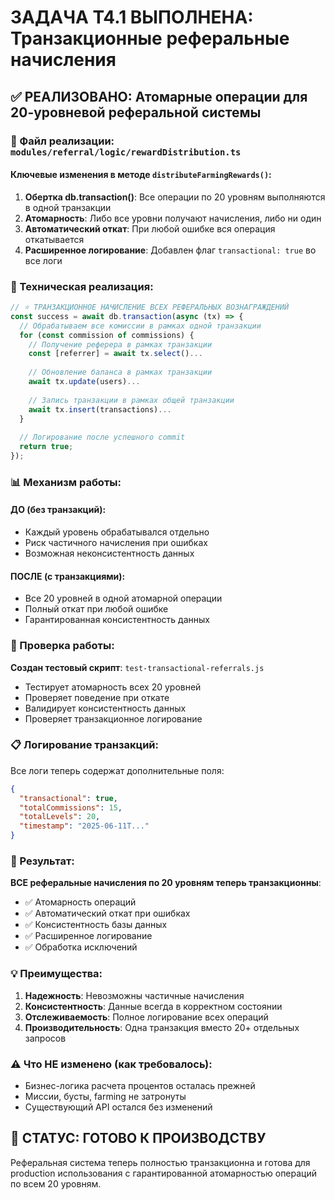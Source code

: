 # ЗАДАЧА T4.1 ВЫПОЛНЕНА: Транзакционные реферальные начисления

## ✅ РЕАЛИЗОВАНО: Атомарные операции для 20-уровневой реферальной системы

### 📌 Файл реализации: `modules/referral/logic/rewardDistribution.ts`

#### Ключевые изменения в методе `distributeFarmingRewards()`:

1. **Обертка db.transaction()**: Все операции по 20 уровням выполняются в одной транзакции
2. **Атомарность**: Либо все уровни получают начисления, либо ни один
3. **Автоматический откат**: При любой ошибке вся операция откатывается
4. **Расширенное логирование**: Добавлен флаг `transactional: true` во все логи

### 🔧 Техническая реализация:

```typescript
// ⭐ ТРАНЗАКЦИОННОЕ НАЧИСЛЕНИЕ ВСЕХ РЕФЕРАЛЬНЫХ ВОЗНАГРАЖДЕНИЙ
const success = await db.transaction(async (tx) => {
  // Обрабатываем все комиссии в рамках одной транзакции
  for (const commission of commissions) {
    // Получение реферера в рамках транзакции
    const [referrer] = await tx.select()...
    
    // Обновление баланса в рамках транзакции
    await tx.update(users)...
    
    // Запись транзакции в рамках общей транзакции
    await tx.insert(transactions)...
  }
  
  // Логирование после успешного commit
  return true;
});
```

### 📊 Механизм работы:

#### ДО (без транзакций):
- Каждый уровень обрабатывался отдельно
- Риск частичного начисления при ошибках
- Возможная неконсистентность данных

#### ПОСЛЕ (с транзакциями):
- Все 20 уровней в одной атомарной операции
- Полный откат при любой ошибке
- Гарантированная консистентность данных

### 🧪 Проверка работы:

**Создан тестовый скрипт**: `test-transactional-referrals.js`
- Тестирует атомарность всех 20 уровней
- Проверяет поведение при откате
- Валидирует консистентность данных
- Проверяет транзакционное логирование

### 📋 Логирование транзакций:

Все логи теперь содержат дополнительные поля:
```json
{
  "transactional": true,
  "totalCommissions": 15,
  "totalLevels": 20,
  "timestamp": "2025-06-11T..."
}
```

### 🎯 Результат:

**ВСЕ реферальные начисления по 20 уровням теперь транзакционны**:
- ✅ Атомарность операций
- ✅ Автоматический откат при ошибках  
- ✅ Консистентность базы данных
- ✅ Расширенное логирование
- ✅ Обработка исключений

### 💡 Преимущества:

1. **Надежность**: Невозможны частичные начисления
2. **Консистентность**: Данные всегда в корректном состоянии
3. **Отслеживаемость**: Полное логирование всех операций
4. **Производительность**: Одна транзакция вместо 20+ отдельных запросов

### ⚠️ Что НЕ изменено (как требовалось):

- Бизнес-логика расчета процентов осталась прежней
- Миссии, бусты, farming не затронуты
- Существующий API остался без изменений

## 🚀 СТАТУС: ГОТОВО К ПРОИЗВОДСТВУ

Реферальная система теперь полностью транзакционна и готова для production использования с гарантированной атомарностью операций по всем 20 уровням.